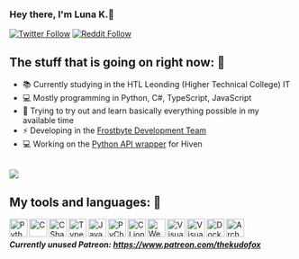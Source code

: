 
### Hey there, I'm Luna K.👋

[![Twitter Follow](https://img.shields.io/twitter/follow/thekudofox?color=1DA1F2&logo=twitter&style=for-the-badge)](https://twitter.com/TheKudoFox)
[![Reddit Follow](https://img.shields.io/reddit/user-karma/combined/thekudofox?label=Follow%20u%2Fthekudofox&style=for-the-badge&logo=reddit)](https://reddit.com/u/thekudofox)
<br>
## The stuff that is going on right now: 📑
- 📚 Currently studying in the HTL Leonding (Higher Technical College) IT
- 💻 Mostly programming in Python, C#, TypeScript, JavaScript
- 🚀 Trying to try out and learn basically everything possible in my available time
- ⚡ Developing in the [Frostbyte Development Team](https://github.com/FrostbyteSpace) 
- 💻 Working on the [Python API wrapper](https://github.com/Nicolas-Klatzer/openhiven.py) for Hiven 
<br>
<a href="https://github.com/Nicolas-Klatzer/openhiven.py"><img src="https://github-readme-stats.vercel.app/api/pin/?username=Nicolas-Klatzer&theme=jolly&repo=OpenHiven.py&show_owner=true"></a>

## My tools and languages: 🔧

<img align="left" alt="Python" width="32px" src="https://upload.wikimedia.org/wikipedia/commons/thumb/c/c3/Python-logo-notext.svg/1024px-Python-logo-notext.svg.png"/>
<img align="left" alt="C" width="32px" src="https://user-images.githubusercontent.com/61756091/110257490-7cc86400-7f9e-11eb-9d54-93e8c8ec844e.png">
<img align="left" alt="CSharp" width="32px" src="https://seeklogo.com/images/C/c-sharp-c-logo-02F17714BA-seeklogo.com.png"/>
<img align="left" alt="TypeScript" width="32px" src="https://upload.wikimedia.org/wikipedia/commons/thumb/4/4c/Typescript_logo_2020.svg/512px-Typescript_logo_2020.svg.png" />
<img align="left" alt="JavaScript" width="32px" src="https://cdn.iconscout.com/icon/free/png-256/javascript-2752148-2284965.png">
<img align="left" alt="PyCharm" width="32px" src="https://upload.wikimedia.org/wikipedia/commons/thumb/1/1d/PyCharm_Icon.svg/1024px-PyCharm_Icon.svg.png">
<img align="left" alt="CLion" width="32px" src="https://resources.jetbrains.com/storage/products/clion/img/meta/clion_logo_300x300.png">
<img align="left" alt="WebStorm" width="32px" src="https://upload.wikimedia.org/wikipedia/commons/thumb/c/c0/WebStorm_Icon.svg/1024px-WebStorm_Icon.svg.png">
<img align="left" alt="Visual Studio Code" width="32px" src="https://www.kolowrat.at/wp-content/uploads/2019/11/1200px-Visual_Studio_Code_1.35_icon.svg_.png" />
<img align="left" alt="Visual Studio" width="32px" src="https://user-images.githubusercontent.com/61756091/110257267-67066f00-7f9d-11eb-9bd1-2f39789c9561.png">
<img align="left" alt="Docker" width="32px" src="https://www.docker.com/sites/default/files/d8/styles/role_icon/public/2019-07/vertical-logo-monochromatic.png" />
<img align="left" alt="ArchLinux" width="32px" src="https://upload.wikimedia.org/wikipedia/commons/thumb/a/a5/Archlinux-icon-crystal-64.svg/2000px-Archlinux-icon-crystal-64.svg.png" />
<br> 

##### Currently unused Patreon: https://www.patreon.com/thekudofox
